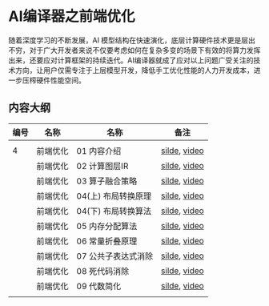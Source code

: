 # AI编译器之前端优化

随着深度学习的不断发展，AI 模型结构在快速演化，底层计算硬件技术更是层出不穷，对于广大开发者来说不仅要考虑如何在复杂多变的场景下有效的将算力发挥出来，还要应对计算框架的持续迭代。AI编译器就成了应对以上问题广受关注的技术方向，让用户仅需专注于上层模型开发，降低手工优化性能的人力开发成本，进一步压榨硬件性能空间。

## 内容大纲

| 编号  | 名称   | 名称           | 备注                                                                                       |
| --- | ---- | ------------ | ---------------------------------------------------------------------------------------- |
|     |      |              |                                                                                          |
| 4   | 前端优化 | 01 内容介绍      | [silde](./01.introduction.pptx), [video](https://www.bilibili.com/video/BV1ne411w7n2/)   |
|     | 前端优化 | 02 计算图层IR    | [silde](./02.graph_ir.pptx), [video](https://www.bilibili.com/video/BV1kV4y1w72W/)       |
|     | 前端优化 | 03 算子融合策略    | [silde](./03.op_fusion.pptx), [video](https://www.bilibili.com/video/BV1P24y1D7RV/)      |
|     | 前端优化 | 04(上) 布局转换原理 | [silde](./04.layout_trans01.pptx), [video](https://www.bilibili.com/video/BV1xK411z7Uw/) |
|     | 前端优化 | 04(下) 布局转换算法 | [silde](./04.layout_trans02.pptx), [video](https://www.bilibili.com/video/BV1gd4y1Y7dc/) |
|     | 前端优化 | 05 内存分配算法    | [silde](./05.memory.pptx), [video]()                                                     |
|     | 前端优化 | 06 常量折叠原理    | [silde](./06.constant_fold.pptx), [video](https://www.bilibili.com/video/BV1P8411W7dY/)  |
|     | 前端优化 | 07 公共子表达式消除  | [silde](./07.cse.pptx), [video](https://www.bilibili.com/video/BV1rv4y1Q7tp/)            |
|     | 前端优化 | 08 死代码消除     | [silde](./08.dce.pptx), [video](https://www.bilibili.com/video/BV1hD4y1h7nh/)            |
|     | 前端优化 | 09 代数简化      | [silde](./09.algebraic.pptx), [video]()                                                  |
|     |      |              |                                                                                          |
